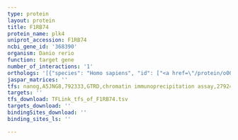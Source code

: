 ```yaml
---
type: protein
layout: protein
title: F1RB74
protein_name: plk4
uniprot_accession: F1RB74
ncbi_gene_id: '368390'
organism: Danio rerio
function: target gene
number_of_interactions: '1'
orthologs: '[{"species": "Homo sapiens", "id": ["<a href=\"/protein/o00444\">O00444</a>"]}, {"species": "Mus musculus", "id": ["<a href=\"/protein/q64702\">Q64702</a>"]}, {"species": "Rattus norvegicus", "id": ["<a href=\"/protein/b2guy1\">B2GUY1</a>"]}, {"species": "Drosophila melanogaster", "id": ["<a href=\"/protein/o97143\">O97143</a>"]}]'
jaspar_matrices: ''
tfs: nanog,A5JNG8,792333,GTRD,chromatin immunoprecipitation assay,27924024%5Buid%5D,No
targets: ''
tfs_download: TFLink_tfs_of_F1RB74.tsv
targets_download: ''
bindingSites_download: ''
binding_sites_ls: ''

---
```

